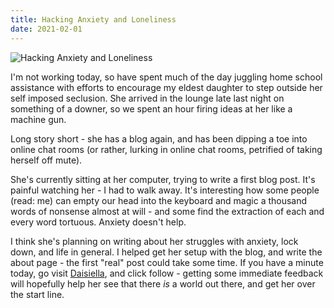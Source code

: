 ```yaml
---
title: Hacking Anxiety and Loneliness
date: 2021-02-01
---
```


![Hacking Anxiety and Loneliness](https://source.unsplash.com/9ZQzrLWV52M/1600x900)

I'm not working today, so have spent much of the day juggling home school assistance with efforts to encourage my eldest daughter to step outside her self imposed seclusion. She arrived in the lounge late last night on something of a downer, so we spent an hour firing ideas at her like a machine gun.

Long story short - she has a blog again, and has been dipping a toe into online chat rooms (or rather, lurking in online chat rooms, petrified of taking herself off mute).

She's currently sitting at her computer, trying to write a first blog post. It's painful watching her - I had to walk away. It's interesting how some people (read: me) can empty our head into the keyboard and magic a thousand words of nonsense almost at will - and some find the extraction of each and every word tortuous. Anxiety doesn't help.

I think she's planning on writing about her struggles with anxiety, lock down, and life in general. I helped get her setup with the blog, and write the about page - the first "real" post could take some time. If you have a minute today, go visit [Daisiella](https://daisiella.wordpress.com), and click follow - getting some immediate feedback will hopefully help her see that there *is* a world out there, and get her over the start line.
